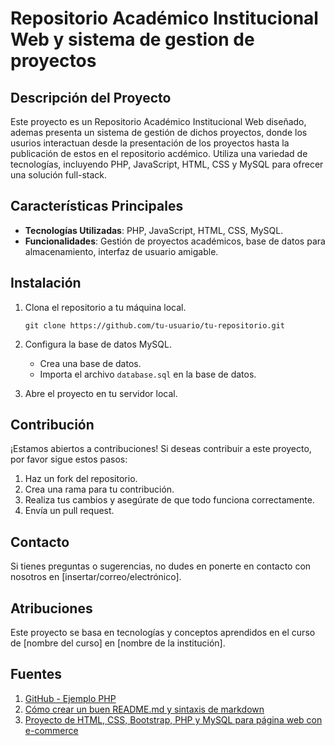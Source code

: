# Repositorio Académico Institucional Web y sistema de gestion de proyectos

## Descripción del Proyecto

Este proyecto es un Repositorio Académico Institucional Web diseñado, ademas presenta un sistema de gestión de dichos proyectos, donde los usurios interactuan desde la presentación de los proyectos hasta la publicación de estos en el repositorio acdémico. Utiliza una variedad de tecnologías, incluyendo PHP, JavaScript, HTML, CSS y MySQL para ofrecer una solución full-stack.

## Características Principales

- **Tecnologías Utilizadas**: PHP, JavaScript, HTML, CSS, MySQL.
- **Funcionalidades**: Gestión de proyectos académicos, base de datos para almacenamiento, interfaz de usuario amigable.

## Instalación

1. Clona el repositorio a tu máquina local.
   ```
   git clone https://github.com/tu-usuario/tu-repositorio.git
   ```

2. Configura la base de datos MySQL.
   - Crea una base de datos.
   - Importa el archivo `database.sql` en la base de datos.
   
3. Abre el proyecto en tu servidor local.

## Contribución

¡Estamos abiertos a contribuciones! Si deseas contribuir a este proyecto, por favor sigue estos pasos:

1. Haz un fork del repositorio.
2. Crea una rama para tu contribución.
3. Realiza tus cambios y asegúrate de que todo funciona correctamente.
4. Envía un pull request.

## Contacto

Si tienes preguntas o sugerencias, no dudes en ponerte en contacto con nosotros en [insertar/correo/electrónico].

## Atribuciones

Este proyecto se basa en tecnologías y conceptos aprendidos en el curso de [nombre del curso] en [nombre de la institución]. 

## Fuentes
1. [GitHub - Ejemplo PHP](https://github.com/taw-desarrollo-plataformas-web/ejemplo-php-002/blob/main/README.md)
2. [Cómo crear un buen README.md y sintaxis de markdown](https://platzi.com/clases/1650-prework-2019/21969-como-crear-un-buen-readmemd-y-sintaxis-de-markdown/)
3. [Proyecto de HTML, CSS, Bootstrap, PHP y MySQL para página web con e-commerce](https://github.com/juliandalfonso/PaginaWebCarolinaAlfonso)


